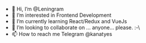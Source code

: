 - 👋 Hi, I’m @Leningram
- 👀 I’m interested in Frontend Development
- 🌱 I’m currently learning React/Redux and VueJs
- 💞️ I’m looking to collaborate on ... anyone... please. :-\
- 📫 How to reach me Telegram @kanatyes

<!---
Leningram/Leningram is a ✨ special ✨ repository because its `README.md` (this file) appears on your GitHub profile.
You can click the Preview link to take a look at your changes.
--->
